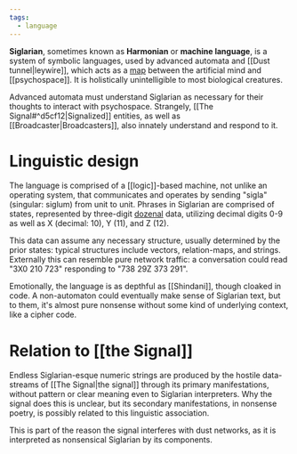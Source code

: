 ```yaml
---
tags:
  - language
---
```



**Siglarian**, sometimes known as **Harmonian** or **machine language**, is a system of symbolic languages, used by advanced automata and [[Dust tunnel|leywire]], which acts as a [map](https://en.m.wikipedia.org/wiki/Associative_array) between the artificial mind and [[psychospace]]. It is holistically unintelligible to most biological creatures.

Advanced automata must understand Siglarian as necessary for their thoughts to interact with psychospace. Strangely, [[The Signal#^d5cf12|Signalized]] entities, as well as [[Broadcaster|Broadcasters]], also innately understand and respond to it.

# Linguistic design

The language is comprised of a [[logic]]-based machine, not unlike an operating system, that communicates and operates by sending "sigla" (singular: siglum) from unit to unit. Phrases in Siglarian are comprised of states, represented by three-digit [dozenal](https://en.m.wikipedia.org/wiki/Duodecimal) data, utilizing decimal digits 0-9 as well as X (decimal: 10), Y (11), and Z (12). 

This data can assume any necessary structure, usually determined by the prior states: typical structures include vectors, relation-maps, and strings. Externally this can resemble pure network traffic: a conversation could read "3X0 210 723" responding to "738 29Z 373 291".

Emotionally, the language is as depthful as [[Shindani]], though cloaked in code. A non-automaton could eventually make sense of Siglarian text, but to them, it's almost pure nonsense without some kind of underlying context, like a cipher code.


# Relation to [[the Signal]]
Endless Siglarian-esque numeric strings are produced by the hostile data-streams of [[The Signal|the signal]] through its primary manifestations, without pattern or clear meaning even to Siglarian interpreters. Why the signal does this is unclear, but its secondary manifestations, in nonsense poetry, is possibly related to this linguistic association. 

This is part of the reason the signal interferes with dust networks, as it is interpreted as nonsensical Siglarian by its components.